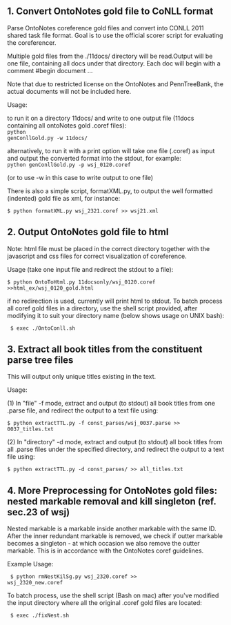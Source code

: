 <h2> 1. Convert OntoNotes gold file to CoNLL format</h2>
Parse OntoNotes coreference gold files and convert into CONLL 2011 shared task file format. Goal is to use the official scorer script for evaluating the coreferencer. 

Multiple gold files from the ./11docs/ directory will be read.Output will be one file, containing all docs under that directory. Each doc will begin with a comment #begin document ...

Note that due to restricted license on the OntoNotes and PennTreeBank, the actual documents will not be included here.

Usage:

to run it on a directory 11docs/ and write to one output file (11docs containing all ontoNotes gold .coref files): <br>
<code>python genConllGold.py -w 11docs/</code>

alternatively, to run it with a print option will take one file (.coref) as input and output the converted format into the stdout, for example:
<br><code>python genConllGold.py -p wsj_0120.coref</code>

(or to use -w in this case to write output to one file)

There is also a simple script, formatXML.py, to output the well formatted (indented) gold file as xml, for instance:

<code>$ python formatXML.py wsj_2321.coref >> wsj21.xml </code>

<h2> 2. Output OntoNotes gold file to html </h2>

Note: html file must be placed in the correct directory together with the javascript and css files for correct visualization of coreference.

Usage (take one input file and redirect the stdout to a file):

<code>$ python OntoToHtml.py 11docsonly/wsj_0120.coref >>html_ex/wsj_0120_gold.html</code>

if no redirection is used, currently will print html to stdout. To batch process all coref gold files in a directory, use the shell script provided, after modifying it to suit your directory name (below shows usage on UNIX bash):

<code> $ exec ./OntoConll.sh</code>


<h2> 3. Extract all book titles from the constituent parse tree files</h2>

This will output only unique titles existing in the text. 

Usage: 

(1) In "file" -f mode, extract and output (to stdout) all book titles from one .parse file, and redirect the output to a text file using:

<code>$ python extractTTL.py -f const_parses/wsj_0037.parse >> 0037_titles.txt</code>

(2) In "directory" -d mode, extract and output (to stdout) all book titles from all .parse files under the specified directory, and redirect the output to a text file using:

<code>$ python extractTTL.py -d const_parses/ >> all_titles.txt </code>

<h2> 4. More Preprocessing for OntoNotes gold files: nested markable removal and kill singleton (ref. sec.23 of wsj) </h2>

Nested markable is a markable inside another markable with the same ID. After the inner redundant markable is removed, we check if outter markable becomes a singleton - at which occasion we also remove the outter markable. This is in accordance with the OntoNotes coref guidelines. 

Example Usage:

<code> $ python rmNestKilSg.py wsj_2320.coref >> wsj_2320_new.coref </code>

To batch process, use the shell script (Bash on mac) after you've modified the input directory where all the original .coref gold files are located:

<code> $ exec ./fixNest.sh </code>

